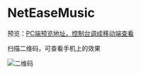 # NetEaseMusic

预览：[PC端预览地址，控制台调成移动端查看](https://d602315302.github.io/NetEaseMusic/)

扫描二维码，可查看手机上的效果

![二维码](http://ow8dqryc5.bkt.clouddn.com/%E4%BA%8C%E7%BB%B4%E7%A0%81.png)
